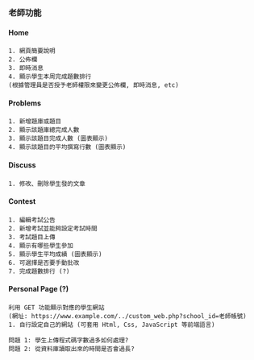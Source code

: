 ### 老師功能

#### Home

```
1. 網頁簡要說明
2. 公佈欄
3. 即時消息
4. 顯示學生本周完成題數排行
(根據管理員是否授予老師權限來變更公佈欄, 即時消息, etc)
```

#### Problems

```
1. 新增題庫或題目
2. 顯示該題庫總完成人數
3. 顯示該題目完成人數 (圖表顯示)
4. 顯示該題目的平均撰寫行數 (圖表顯示)
```

#### Discuss

```
1. 修改、刪除學生發的文章
```

#### Contest

```
1. 編輯考試公告
2. 新增考試並能夠設定考試時間
3. 考試題目上傳
4. 顯示有哪些學生參加
5. 顯示學生平均成績 (圖表顯示)
6. 可選擇是否要手動批改
7. 完成題數排行 (?)
```

#### Personal Page (?)

```
利用 GET 功能顯示對應的學生網站
(網址: https://www.example.com/../custom_web.php?school_id=老師帳號)
1. 自行設定自己的網站 (可套用 Html, Css, JavaScript 等前端語言)

問題 1: 學生上傳程式碼字數過多如何處理?
問題 2: 從資料庫讀取出來的時間是否會過長?
```